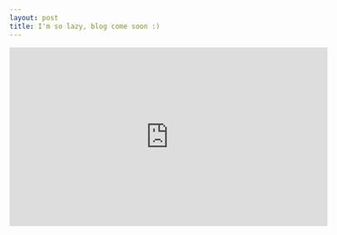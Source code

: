 ```yaml
---
layout: post
title: I'm so lazy, blog come soon :)
---
```


<center><iframe width="560" height="315" src="https://www.youtube.com/embed/s7LnTi9tXyg" frameborder="0" allowfullscreen></iframe></center>



